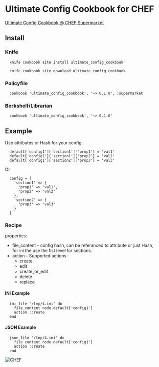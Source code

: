 # Ultimate Config Cookbook for CHEF

[Ultimate Config Cookbook @ CHEF Supermarket](https://supermarket.chef.io/cookbooks/ultimate_config_cookbook)

## Install
### Knife
```
  knife cookbook site install ultimate_config_cookbook
```
```
  knife cookbook site download ultimate_config_cookbook
```
### Policyfile
```
  cookbook 'ultimate_config_cookbook', '~> 0.1.0', :supermarket
```
### Berkshelf/Librarian
```
  cookbook 'ultimate_config_cookbook', '~> 0.1.0'
```

## Example
Use attributes or Hash for your config.
```
  default['config1']['section1']['prop1'] = 'val1'
  default['config1']['section1']['prop2'] = 'val2'
  default['config1']['section2']['prop3'] = 'val3'
```
Or
```
  config = {
    'section1' => {
      'prop1' => 'val1',
      'prop2' => 'val2'
    },
    'section2' => {
      'prop3' => 'val3'
    }
  }
```
### Recipe
properties:
- file_content - config hash, can be referanced to attribute or just Hash, for ini the use the fist level for sections.
- action - Supported actions:
  - create
  - edit
  - create_or_edit
  - delete
  - replace
#### INI Example
```
  ini_file '/tmp/4.ini' do
    file_content node.default['config1']
    action :create
  end
```
#### JSON Example
```
  json_file '/tmp/4.ini' do
    file_content node.default['config1']
    action :create
  end
```


![CHEF](https://www.chef.io/wp-content/uploads/2017/02/chef-logo.png "CHEF")

